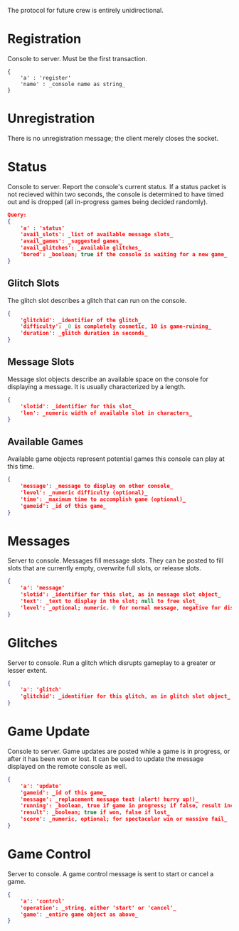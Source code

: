 The protocol for future crew is entirely unidirectional.

Registration
============

Console to server. Must be the first transaction.

```
{ 
    'a' : 'register'
    'name' : _console name as string_ 
}
```

Unregistration
==============

There is no unregistration message; the client merely closes the socket.

Status
======

Console to server. Report the console's current status. If a status packet is not recieved within two seconds, the console is determined to have timed out and is dropped (all in-progress games being decided randomly).

```json
Query:
{
    'a' : 'status'
    'avail_slots': _list of available message slots_
    'avail_games': _suggested games_
    'avail_glitches': _available glitches_
    'bored': _boolean; true if the console is waiting for a new game_
}
```

Glitch Slots
------------

The glitch slot describes a glitch that can run on the console.

```json
{
    'glitchid': _identifier of the glitch_
    'difficulty': _0 is completely cosmetic, 10 is game-ruining_
    'duration': _glitch duration in seconds_
}
```

Message Slots
-------------

Message slot objects describe an available space on the console for displaying
a message. It is usually characterized by a length.

```json
{
    'slotid': _identifier for this slot_
    'len': _numeric width of available slot in characters_
}
```

Available Games
---------------

Available game objects represent potential games this console can play at this time.

```json
{
    'message': _message to display on other console_
    'level': _numeric difficulty (optional)_
    'time': _maximum time to accomplish game (optional)_
    'gameid': _id of this game_
}
```

Messages
========

Server to console. Messages fill message slots. They can be posted to fill slots that are currently empty, overwrite full slots, or release slots.
```json
{
    'a': 'message'
    'slotid': _identifier for this slot, as in message slot object_
    'text': _text to display in the slot; null to free slot_
    'level': _optional; numeric. 0 for normal message, negative for disposable, 1+ for ALERT_
}
```

Glitches
========

Server to console. Run a glitch which disrupts gameplay to a greater or lesser extent.
```json
{
    'a': 'glitch'
    'glitchid': _identifier for this glitch, as in glitch slot object_
}
```

Game Update
===========
Console to server. Game updates are posted while a game is in progress, or after it has been won or lost. It can be used to update the message displayed on the remote console as well.
```json
{
    'a': 'update'
    'gameid': _id of this game_
    'message': _replacement message text (alert! hurry up!)_
    'running': _boolean, true if game in progress; if false, result included_
    'result': _boolean; true if won, false if lost_
    'score': _numeric, optional; for spectacular win or massive fail_
}
```

Game Control
============
Server to console. A game control message is sent to start or cancel a game.
```json
{
    'a': 'control'
    'operation': _string, either 'start' or 'cancel'_
    'game': _entire game object as above_
}
```
